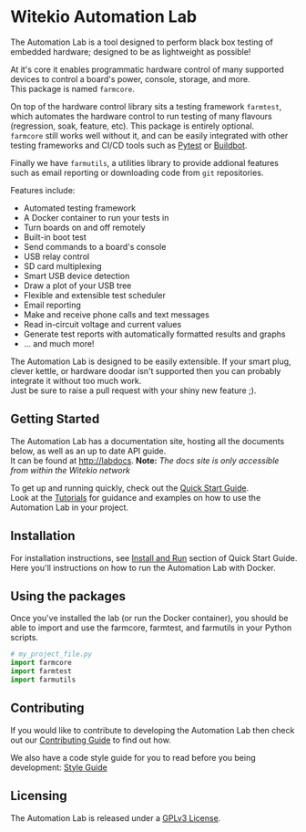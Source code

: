 # Witekio Automation Lab

The Automation Lab is a tool designed to perform black box testing of embedded hardware; designed to be as lightweight as possible!

At it's core it enables programmatic hardware control of many supported devices to control a board's power, console, storage, and more.  
This package is named `farmcore`.

On top of the hardware control library sits a testing framework `farmtest`, which automates the hardware control to run testing of many flavours (regression, soak, feature, etc). This package is entirely optional.  
`farmcore` still works well without it, and can be easily integrated with other testing frameworks and CI/CD tools such as [Pytest](https://docs.pytest.org/) or [Buildbot](https://buildbot.net/).

Finally we have `farmutils`, a utilities library to provide addional features such as email reporting or downloading code from `git` repositories.

Features include:

* Automated testing framework
* A Docker container to run your tests in
* Turn boards on and off remotely
* Built-in boot test
* Send commands to a board's console
* USB relay control
* SD card multiplexing
* Smart USB device detection
* Draw a plot of your USB tree
* Flexible and extensible test scheduler
* Email reporting
* Make and receive phone calls and text messages
* Read in-circuit voltage and current values
* Generate test reports with automatically formatted results and graphs
* ... and much more!

The Automation Lab is designed to be easily extensible. If your smart plug, clever kettle, or hardware doodar isn't supported then you can probably integrate it without too much work.  
Just be sure to raise a pull request with your shiny new feature ;).

## Getting Started

The Automation Lab has a documentation site, hosting all the documents below, as well as an up to date API guide.  
It can be found at [http://labdocs](http://labdocs).
**Note:** _The docs site is only accessible from within the Witekio network_

To get up and running quickly, check out the [Quick Start Guide](./docs/quick-start-guide/1-introduction.md).  
Look at the [Tutorials](./docs/tutorials/1-tutorial-introduction.md) for guidance and examples on how to use the Automation Lab in your project.

## Installation

For installation instructions, see [Install and Run](./docs/quick-start-guide/2-install-and-run.md) section of Quick Start Guide.
Here you'll instructions on how to run the Automation Lab with Docker.

## Using the packages

Once you've installed the lab (or run the Docker container), you should be able to import and use the farmcore, farmtest, and farmutils in your Python scripts.

```python
# my_project_file.py
import farmcore
import farmtest
import farmutils
```

## Contributing

If you would like to contribute to developing the Automation Lab then check out our [Contributing Guide](./docs/how-to-contribute.md) to find out how.

We also have a code style guide for you to read before you being development: [Style Guide](./docs/style-guide.md)

## Licensing

The Automation Lab is released under a [GPLv3 License](LICENSE.txt).
